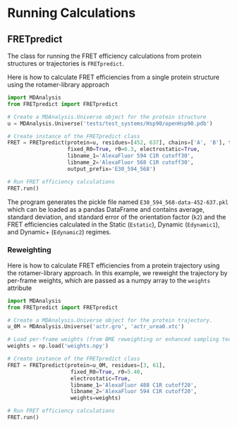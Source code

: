 # Running Calculations

## FRETpredict

The class for running the FRET efficiency calculations from protein structures or trajectories is `FRETpredict`.

Here is how to calculate FRET efficiencies from a single protein structure using the rotamer-library approach

~~~ python
import MDAnalysis
from FRETpredict import FRETpredict

# Create a MDAnalysis.Universe object for the protein structure
u = MDAnalysis.Universe('tests/test_systems/Hsp90/openHsp90.pdb')

# Create instance of the FRETpredict class
FRET = FRETpredict(protein=u, residues=[452, 637], chains=['A', 'B'], temperature=293, 
                   fixed_R0=True, r0=6.3, electrostatic=True,
                   libname_1='AlexaFluor 594 C1R cutoff30',
                   libname_2='AlexaFluor 568 C1R cutoff30', 
                   output_prefix='E30_594_568')

# Run FRET efficiency calculations
FRET.run()
~~~

The program generates the pickle file named `E30_594_568-data-452-637.pkl` which can be loaded as a pandas DataFrame and contains average, standard deviation, and standard error of the orientation factor (`k2`) and the FRET efficiencies calculated in the Static (`Estatic`), Dynamic (`Edynamic1`), and Dynamic+ (`Edynamic2`) regimes.

### Reweighting

Here is how to calculate FRET efficiencies from a protein trajectory using the rotamer-library approach. In this example, we reweight the trajectory by per-frame weights, which are passed as a numpy array to the `weights` attribute

~~~ python
import MDAnalysis
from FRETpredict import FRETpredict

# Create a MDAnalysis.Universe object for the protein trajectory.
u_0M = MDAnalysis.Universe('actr.gro', 'actr_urea0.xtc')

# Load per-frame weights (from BME reweighting or enhanced sampling technique)
weights = np.load('weights.npy')

# Create instance of the FRETpredict class
FRET = FRETpredict(protein=u_0M, residues=[3, 61],
                    fixed_R0=True, r0=5.40,
                    electrostatic=True,
                    libname_1='AlexaFluor 488 C1R cutoff20',
                    libname_2='AlexaFluor 594 C1R cutoff20',
                    weights=weights)

# Run FRET efficiency calculations
FRET.run()
~~~

